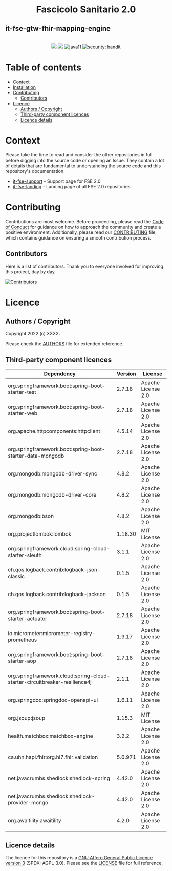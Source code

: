 <h1 align="center">Fascicolo Sanitario 2.0</h1>
<h2 align="left">it-fse-gtw-fhir-mapping-engine</h2>

<br />
<div align="center">
    <!-- CoC -->
    <a href="CODE_OF_CONDUCT.md">
      <img src="https://img.shields.io/badge/Contributor%20Covenant-v2.0%20adopted-ff69b4.svg" />
    </a>
    <a href="CODE_OF_CONDUCT.md">
      <img src="https://img.shields.io/badge/badge-green.svg" />
    </a>
    <a href="/">
      <img alt="java11"
      src="https://img.shields.io/badge/badge-red.svg">
    </a>
    <a href="/">
      <img alt="security: bandit"
      src="https://img.shields.io/badge/badge-yellow.svg">
    </a>
</div>


# Table of contents

- [Context](#context)
- [Installation](#installation)
- [Contributing](#contributing)
    - [Contributors](#contributors)
- [Licence](#licence)
    - [Authors / Copyright](#authors--copyright)
    - [Third-party component licences](#third-party-component-licences)
    - [Licence details](#licence-details)


# Context

Please take the time to read and consider the other repositories in full before digging into the source code or opening an Issue. They contain a lot of details that are fundamental to understanding the source code and this repository's documentation.

- <a href="https://github.com/ministero-salute/it-fse-support">it-fse-support</a> - Support page for FSE 2.0
- <a href="https://github.com/ministero-salute/it-fse-landing">it-fse-landing</a> - Landing page of all FSE 2.0 repositories

# Contributing
Contributions are most welcome. Before proceeding, please read the [Code of Conduct](./CODE_OF_CONDUCT.md) for guidance on how to approach the community and create a positive environment. Additionally, please read our [CONTRIBUTING](./CONTRIBUTING.md) file, which contains guidance on ensuring a smooth contribution process.

## Contributors
Here is a list of contributors. Thank you to everyone involved for improving this project, day by day.

[![Contributors](https://contrib.rocks/image?repo=ministero-salute/it-fse-gtw-fhir-mapping-engine)](https://github.com/ministero-salute/it-fse-gtw-dispatcher/graphs/contributors)


# Licence

## Authors / Copyright

Copyright 2022 (c) XXXX.

Please check the [AUTHORS](AUTHORS) file for extended reference.

## Third-party component licences
| Dependency                                                                 | Version | License            |
|----------------------------------------------------------------------------|---------|--------------------|
| org.springframework.boot:spring-boot-starter-test                          | 2.7.18  | Apache License 2.0 |
| org.springframework.boot:spring-boot-starter-web                           | 2.7.18  | Apache License 2.0 |
| org.apache.httpcomponents:httpclient                                       | 4.5.14  | Apache License 2.0 |
| org.springframework.boot:spring-boot-starter-data-mongodb                  | 2.7.18  | Apache License 2.0 |
| org.mongodb:mongodb-driver-sync                                            | 4.8.2   | Apache License 2.0 |
| org.mongodb:mongodb-driver-core                                            | 4.8.2   | Apache License 2.0 |
| org.mongodb:bson                                                           | 4.8.2   | Apache License 2.0 |
| org.projectlombok:lombok                                                   | 1.18.30 | MIT License        |
| org.springframework.cloud:spring-cloud-starter-sleuth                      | 3.1.1   | Apache License 2.0 |
| ch.qos.logback.contrib:logback-json-classic                                | 0.1.5   | Apache License 2.0 |
| ch.qos.logback.contrib:logback-jackson                                     | 0.1.5   | Apache License 2.0 |
| org.springframework.boot:spring-boot-starter-actuator                      | 2.7.18  | Apache License 2.0 |
| io.micrometer:micrometer-registry-prometheus                               | 1.9.17  | Apache License 2.0 |
| org.springframework.boot:spring-boot-starter-aop                           | 2.7.18  | Apache License 2.0 |
| org.springframework.cloud:spring-cloud-starter-circuitbreaker-resilience4j | 2.1.1   | Apache License 2.0 |
| org.springdoc:springdoc-openapi-ui                                         | 1.6.11  | Apache License 2.0 |
| org.jsoup:jsoup                                                            | 1.15.3  | MIT License        |
| health.matchbox:matchbox-engine                                            | 3.2.2   | Apache License 2.0 |
| ca.uhn.hapi.fhir:org.hl7.fhir.validation                                   | 5.6.971 | Apache License 2.0 |
| net.javacrumbs.shedlock:shedlock-spring                                    | 4.42.0  | Apache License 2.0 |
| net.javacrumbs.shedlock:shedlock-provider-mongo                            | 4.42.0  | Apache License 2.0 |
| org.awaitility:awaitility                                                  | 4.2.0   | Apache License 2.0 |



## Licence details

The licence for this repository is a [GNU Affero General Public Licence version 3](https://www.gnu.org/licenses/agpl-3.0.html) (SPDX: AGPL-3.0). Please see the [LICENSE](LICENSE) file for full reference.
